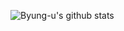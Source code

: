 
![Byung-u's github stats](https://github-readme-stats.vercel.app/api?username=byung-u&show_icons=true&theme=darcula)

<!--
### Hi there 👋

**byung-u/byung-u** is a ✨ _special_ ✨ repository because its `README.md` (this file) appears on your GitHub profile.

Here are some ideas to get you started:

- 🔭 I’m currently working on ...
- 🌱 I’m currently learning ...
- 👯 I’m looking to collaborate on ...
- 🤔 I’m looking for help with ...
- 💬 Ask me about ...
- 📫 How to reach me: ...
- 😄 Pronouns: ...
- ⚡ Fun fact: ...
-->
